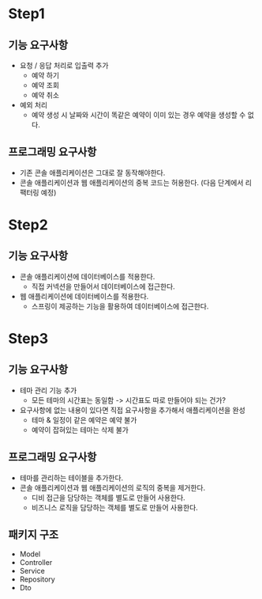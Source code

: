 # Step1
## 기능 요구사항
- 요청 / 응답 처리로 입출력 추가 
  - 예약 하기 
  - 예약 조회 
  - 예약 취소 
- 예외 처리 
  - 예약 생성 시 날짜와 시간이 똑같은 예약이 이미 있는 경우 예약을 생성할 수 없다.

## 프로그래밍 요구사항
- 기존 콘솔 애플리케이션은 그대로 잘 동작해야한다. 
- 콘솔 애플리케이션과 웹 애플리케이션의 중복 코드는 허용한다. (다음 단계에서 리팩터링 예정)

# Step2
## 기능 요구사항
- 콘솔 애플리케이션에 데이터베이스를 적용한다. 
  - 직접 커넥션을 만들어서 데이터베이스에 접근한다. 
- 웹 애플리케이션에 데이터베이스를 적용한다. 
  - 스프링이 제공하는 기능을 활용하여 데이터베이스에 접근한다.

# Step3
## 기능 요구사항
- 테마 관리 기능 추가 
  - 모든 테마의 시간표는 동일함 -> 시간표도 따로 만들어야 되는 건가?
- 요구사항에 없는 내용이 있다면 직접 요구사항을 추가해서 애플리케이션을 완성 
  - 테마 & 일정이 같은 예약은 예약 불가
  - 예약이 잡혀있는 테마는 삭제 불가

## 프로그래밍 요구사항
- 테마를 관리하는 테이블을 추가한다. 
- 콘솔 애플리케이션과 웹 애플리케이션의 로직의 중복을 제거한다. 
  - 디비 접근을 담당하는 객체를 별도로 만들어 사용한다. 
  - 비즈니스 로직을 담당하는 객체를 별도로 만들어 사용한다.

## 패키지 구조
- Model
- Controller
- Service
- Repository
- Dto